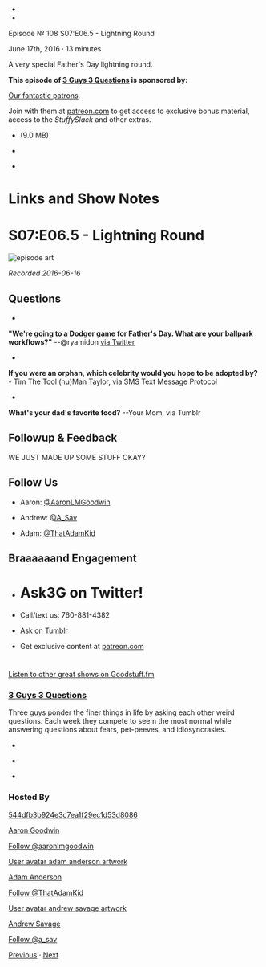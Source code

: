 -

-

Episode № 108 S07:E06.5 - Lightning Round

June 17th, 2016 · 13 minutes

A very special Father's Day lightning round.

**This episode of [3 Guys 3 Questions](/3g3q) is sponsored by:**

[Our fantastic patrons](http://www.patreon.com/3g3q).

Join with them at [patreon.com](http://www.patreon.com/3g3q) to get access to exclusive bonus material, access to the _StuffySlack_ and other extras.

- [](http://podcasts-1.feedpress.co/13789/3G3Q%20-%20S07E06_5.mp3)(9.0 MB)

- [](http://twitter.com/intent/tweet?text=3%20Guys%203%20Questions%20%E2%84%96%20108%20on%20@goodstuff_fm%20-%20http://goodstuff.fm/3g3q/108)

- [](http://www.facebook.com/sharer/sharer.php?u=http://goodstuff.fm/3g3q/108)

# Links and Show Notes

# S07:E06.5 - Lightning Round

![episode art](http://l.gdwn.co/1tmi.jpg)

_Recorded 2016-06-16_

## Questions

-

**"We're going to a Dodger game for Father's Day. What are your ballpark workflows?"** --@ryamidon [via Twitter](https://twitter.com/ryamidon/status/743533732993196033)

-

**If you were an orphan, which celebrity would you hope to be adopted by?** - Tim The Tool (hu)Man Taylor, via SMS Text Message Protocol

-

**What's your dad's favorite food?** --Your Mom, via Tumblr

## Followup & Feedback

WE JUST MADE UP SOME STUFF OKAY?

## Follow Us

- Aaron: [@AaronLMGoodwin](http://twitter.com/aaronlmgoodwin)

- Andrew: [@A_Sav](http://twitter.com/a_sav)

- Adam: [@ThatAdamKid](http://twitter.com/thatadamkid)

## Braaaaaand Engagement

- # Ask3G on Twitter!

- Call/text us: 760-881-4382

- [Ask on Tumblr](http://3g3q.co/ask)

- Get exclusive content at [patreon.com](http://www.patreon.com/3g3q)

#

[Listen to other great shows on Goodstuff.fm](http://www.goodstuff.fm)

### [3 Guys 3 Questions](/3g3q)

Three guys ponder the finer things in life by asking each other weird questions. Each week they compete to seem the most normal while answering questions about fears, pet-peeves, and idiosyncrasies.

- [](https://itunes.apple.com/us/podcast/3-guys-3-questions/id914129482)

- [](http://feed.3g3q.co/)

- [](mailto:3guys3questions@gmail.com?cc=sponsorship%40goodstuff.fm&subject=%5BGoodStuff%20FM%5D%20Sponsorship%20Inquiry%20for%203%20Guys%203%20Questions)

### Hosted By

[544dfb3b924e3c7ea1f29ec1d53d8086](/people/aaron-goodwin)[](http://gravatar.com/avatar/544dfb3b924e3c7ea1f29ec1d53d8086.png?s=300&r=pg)

[Aaron Goodwin](/people/aaron-goodwin)

[Follow @aaronlmgoodwin](https://twitter.com/aaronlmgoodwin)

[User avatar adam anderson artwork](/people/adam-anderson)[](https://goodstuffs3.s3.amazonaws.com/uploads/user/avatar/89/user_avatar_adam-anderson_artwork.png)

[Adam Anderson](/people/adam-anderson)

[Follow @ThatAdamKid](https://twitter.com/ThatAdamKid)

[User avatar andrew savage artwork](/people/andrew-savage)[](https://goodstuffs3.s3.amazonaws.com/uploads/user/avatar/95/user_avatar_andrew-savage_artwork.png)

[Andrew Savage](/people/andrew-savage)

[Follow @a_sav](https://twitter.com/a_sav)

[Previous](/3g3q/107) · [Next](/3g3q/109)
